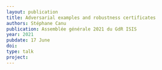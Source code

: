 ```yaml
---
layout: publication
title: Adversarial examples and robustness certificates
authors: Stéphane Canu
publication: Assemblée générale 2021 du GdR ISIS
year: 2021
pubdate: 17 June
doi:
type: talk
project:
---
```


